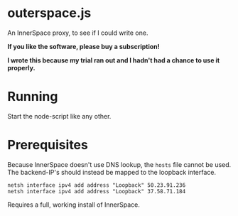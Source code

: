 # outerspace.js

An InnerSpace proxy, to see if I could write one.

**If you like the software, please buy a subscription!**

**I wrote this because my trial ran out and I hadn't had a chance to use it properly.**

# Running

Start the node-script like any other.

# Prerequisites

Because InnerSpace doesn't use DNS lookup, the `hosts` file cannot be used.
The backend-IP's should instead be mapped to the loopback interface.

    netsh interface ipv4 add address "Loopback" 50.23.91.236
    netsh interface ipv4 add address "Loopback" 37.58.71.184

Requires a full, working install of InnerSpace.
